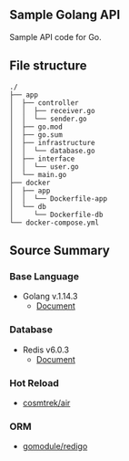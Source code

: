 ## Sample Golang API
Sample API code for Go.

## File structure
```commandline
./
├── app
│  ├── controller
│  │  ├── receiver.go
│  │  └── sender.go
│  ├── go.mod
│  ├── go.sum
│  ├── infrastructure
│  │  └── database.go
│  ├── interface
│  │  └── user.go
│  └── main.go
├── docker
│  ├── app
│  │  └── Dockerfile-app
│  └── db
│     └── Dockerfile-db
└── docker-compose.yml
```

## Source Summary
### Base Language
* Golang v.1.14.3
    * [Document](https://golang.org/doc/)

### Database
* Redis v6.0.3
    * [Document](https://redis.io/documentation)

### Hot Reload
* [cosmtrek/air](ttps://github.com/cosmtrek/air)

### ORM
* [gomodule/redigo](https://github.com/gomodule/redigo)